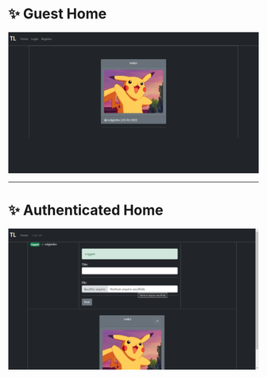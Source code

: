# :sparkles: Guest Home
![TL Guest Home](storage/app/public/tl1.PNG)

<hr>

# :sparkles: Authenticated Home
![TL Guest Home](storage/app/public/tl2.PNG)
